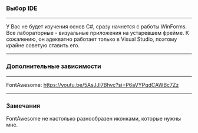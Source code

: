 ﻿### Выбор IDE

---

У Вас не будет изучения основ C#, сразу начнется с работы WinForms.
Все лабораторные - визуальные приложения на устаревшем фрейме.
К сожалению, он адекватно работает только в Visual Studio, поэтому крайне советую ставить его.

---

### Дополнительные зависимости

---

FontAwesome: https://youtu.be/5AsJJl7Bhvc?si=P6aVYPqdCAWBc7Zz

---

### Замечания

FontAwesome не настолько разнообразен иконками, которые нужны мне. 